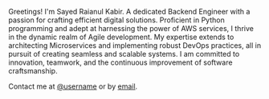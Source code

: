 ---
---

Greetings! I'm Sayed Raianul Kabir. A dedicated Backend Engineer with a passion for crafting efficient digital solutions. Proficient in Python programming and adept at harnessing the power of AWS services, I thrive in the dynamic realm of Agile development. My expertise extends to architecting Microservices and implementing robust DevOps practices, all in pursuit of creating seamless and scalable systems. I am committed to innovation, teamwork, and the continuous improvement of software craftsmanship.

Contact me at [@username] or by [email].



[projects]: /projects
[resume]: https://demo.nurlan.co/hugo-vitae/
[@username]: https://twitter.com/username
[email]: mailto:email@example.com
